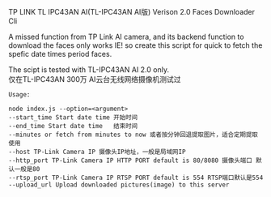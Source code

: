 
TP LINK TL IPC43AN AI(TL-IPC43AN AI版) Verison 2.0 Faces Downloader Cli

A missed function from TP Link AI camera, and its backend function to download the faces only works IE! so create this script for quick to fetch the spefic date times period faces. 

The scipt is tested with TL-IPC43AN AI 2.0 only.   
仅在TL-IPC43AN 300万 AI云台无线网络摄像机测试过 



    Usage:

    node index.js --option=<argument>
    --start_time Start date time 开始时间
    --end_time Start date time   结束时间
    --minutes or fetch from minutes to now 或者按分钟回退提取图片，适合定期提取使用
    --host TP-Link Camera IP 摄像头IP地址，一般是局域网IP
    --http_port TP-Link Camera IP HTTP PORT default is 80/8080 摄像头端口 默认一般是80 
    --rtsp_port TP-Link Camera IP RTSP PORT default is 554 RTSP端口默认是554
    --upload_url Upload downloaded pictures(image) to this server